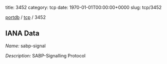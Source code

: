 title: 3452
category: tcp
date: 1970-01-01T00:00:00+0000
slug: tcp/3452

[portdb](/) / [tcp](/category/tcp.html) / 3452


## IANA Data

_Name:_ sabp-signal

_Description:_ SABP-Signalling Protocol

